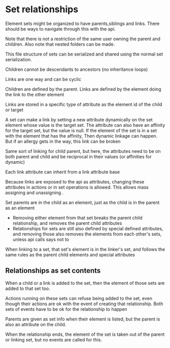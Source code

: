 # Set relationships

Element sets might be organized to have parents,siblings and links. There should be ways to navigate through this with the api.

Note that there is not a restriction of the same user owning the parent and children. Also note that nested folders can be made.

This file structure of sets can be serialized and shared using the normal set serialization.

Children cannot be descendants to ancestors (no inheritance loops)

Links are one way and can be cyclic

Children are defined by the parent. Links are defined by the element doing the link to the other element

Links are stored in a specific type of attribute as the element id of the child or target

A set can make a link  by setting a new attribute dynamically on the set element whose value is the target set.
The attribute can also have an affinity for the target set, but the value is null. If the element of the set is in a set with the element that has the affinity,
Then dynamic linkage can happen. But if an allergy gets in the way, this link can be broken

Same sort of linking for child parent, but here, the attributes need to be on both parent and child and be reciprocal in their values (or affinities for dynamic)

Each link attribute can inherit from a link attribute base

Because links are exposed to the api as attributes, changing these attributes in actions or in set operations is allowed. This allows mass assigning and unassigning .


Set parents are in the child as an element, just as the child is in the parent as an element
* Removing either element from that set breaks the parent child relationship, and removes the parent child attributes
* Relationships for sets are still also defined by special defined attributes, and removing those also removes the elements from each other's sets, unless api calls says not to

When linking to a set, that set's element is in the linker's set, and follows the same rules as the parent child elements and special attributes

## Relationships as set contents

When a child or a link is added to the set, then the element of those sets are added to that set too.

Actions running on these sets can refuse being added to the set, even though their actions are ok with the event of creating that relationship.
Both sets of events have to be ok for the relationship to happen


Parents are given as set info when their element is listed, but the parent is also an attribute on the child.

When the relationship ends, the element of the set is taken out of the parent or linking set, but no events are called for this.
